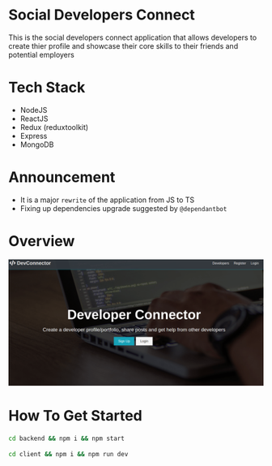 # Social Developers Connect

This is the social developers connect application that allows developers to create thier profile and showcase their core skills to their friends and potential employers

# Tech Stack

- NodeJS
- ReactJS
- Redux (reduxtoolkit)
- Express
- MongoDB

# Announcement

- It is a major `rewrite` of the application from JS to TS
- Fixing up dependencies upgrade suggested by `@dependantbot`

# Overview

![overview](./devhome.png)

# How To Get Started

```bash
cd backend && npm i && npm start
```

```bash
cd client && npm i && npm run dev
```
